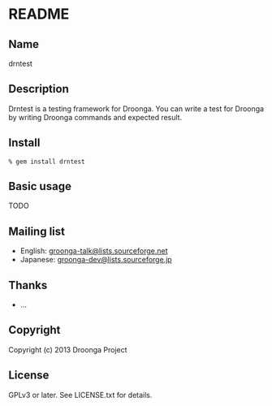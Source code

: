 # README

## Name

drntest

## Description

Drntest is a testing framework for Droonga. You can write a test for
Droonga by writing Droonga commands and expected result.

## Install

```
% gem install drntest
```

## Basic usage

TODO

## Mailing list

* English: [groonga-talk@lists.sourceforge.net](https://lists.sourceforge.net/lists/listinfo/groonga-talk)
* Japanese: [groonga-dev@lists.sourceforge.jp](http://lists.sourceforge.jp/mailman/listinfo/groonga-dev)

## Thanks

* ...

## Copyright

Copyright (c) 2013 Droonga Project

## License

GPLv3 or later. See LICENSE.txt for details.
